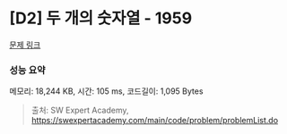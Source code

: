 # [D2] 두 개의 숫자열 - 1959 

[문제 링크](https://swexpertacademy.com/main/code/problem/problemDetail.do?contestProbId=AV5PpoFaAS4DFAUq) 

### 성능 요약

메모리: 18,244 KB, 시간: 105 ms, 코드길이: 1,095 Bytes



> 출처: SW Expert Academy, https://swexpertacademy.com/main/code/problem/problemList.do